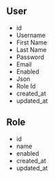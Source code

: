 User
----
- id
- Username
- First Name
- Last Name
- Password
- Email
- Enabled
- Json
- Role Id
- created_at
- updated_at

Role
-----
- id
- name
- enabled
- created_at
- updated_at
